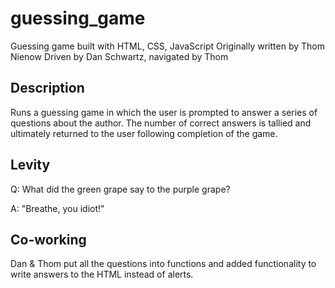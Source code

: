 # guessing_game
Guessing game built with HTML, CSS, JavaScript
Originally written by Thom Nienow
Driven by Dan Schwartz, navigated by Thom

Description
-----------
Runs a guessing game in which the user is prompted to answer a series of questions
about the author.  The number of correct answers is tallied and ultimately returned
to the user following completion of the game.


Levity
------
Q: What did the green grape say to the purple grape?



A: "Breathe, you idiot!"


Co-working
----------
Dan & Thom put all the questions into functions and added functionality to write answers to the HTML instead of alerts.
